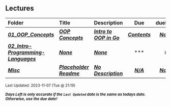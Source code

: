 ## Lectures

| Folder | Title | Description | Due | dueDate |  |
|:------|:------|:------|:-----:|:-----:|-----|
| ***<a href="https://github.com/rugbyprof/4143-PLC/tree/master/Lectures/01_OOP_Concepts">01_OOP_Concepts</a>*** | ***<a href="https://github.com/rugbyprof/4143-PLC/tree/master/Lectures/01_OOP_Concepts"> OOP Concepts </a>*** | ***<a href="https://github.com/rugbyprof/4143-PLC/tree/master/Lectures/01_OOP_Concepts"> Intro to OOP in Go</a>*** | ***<a href="https://github.com/rugbyprof/4143-PLC/tree/master/Lectures/01_OOP_Concepts"> Contents</a>*** | ***<a href="https://github.com/rugbyprof/4143-PLC/tree/master/Lectures/01_OOP_Concepts">None</a>*** |  |
| ***<a href="https://github.com/rugbyprof/4143-PLC/tree/master/Lectures/02_Intro-Programming-Languages">02_Intro-Programming-Languages</a>*** | ***<a href="https://github.com/rugbyprof/4143-PLC/tree/master/Lectures/02_Intro-Programming-Languages">None</a>*** | ***<a href="https://github.com/rugbyprof/4143-PLC/tree/master/Lectures/02_Intro-Programming-Languages">None</a>*** | ***<a href="https://github.com/rugbyprof/4143-PLC/tree/master/Lectures/02_Intro-Programming-Languages">|   #   | Name                                                                               | Description                                                                         |</a>*** | ***<a href="https://github.com/rugbyprof/4143-PLC/tree/master/Lectures/02_Intro-Programming-Languages">None</a>*** |  |
| ***<a href="https://github.com/rugbyprof/4143-PLC/tree/master/Lectures/Misc">Misc</a>*** | ***<a href="https://github.com/rugbyprof/4143-PLC/tree/master/Lectures/Misc"> Placeholder Readme </a>*** | ***<a href="https://github.com/rugbyprof/4143-PLC/tree/master/Lectures/Misc"> No Description</a>*** | ***<a href="https://github.com/rugbyprof/4143-PLC/tree/master/Lectures/Misc">N/A</a>*** | ***<a href="https://github.com/rugbyprof/4143-PLC/tree/master/Lectures/Misc">None</a>*** |  |

<sup>Last Updated: 2023-11-07 (Tue @ 21:19)</sup> 

<sup>***Days Left is only accurate if the `Last Updated` date is the same as todays date. Otherwise, use the due date!***</sup> 
